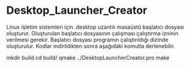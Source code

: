 # Desktop_Launcher_Creator
Linux işletim sistemleri için .desktop uzantılı masaüstü başlatıcı dosyası oluşturur. 
Oluşturulan başlatıcı dosyasının çalışması çalıştırma izninin verilmesi gerekir.
Başlatıcı dosyası programın çalıştırıldığı dizinde oluşturulur.
Kodlar indirildikten sonra aşağıdaki komutla derlenebilir.

mkdir build
cd build/
qmake ../DesktopLauncherCreator.pro
make 
